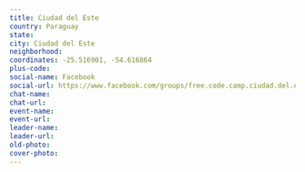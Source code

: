 ```yaml
---
title: Ciudad del Este
country: Paraguay
state: 
city: Ciudad del Este
neighborhood: 
coordinates: -25.516901, -54.616864
plus-code:
social-name: Facebook
social-url: https://www.facebook.com/groups/free.code.camp.ciudad.del.este
chat-name:
chat-url:
event-name:
event-url:
leader-name:
leader-url:
old-photo: 
cover-photo:
---
```

